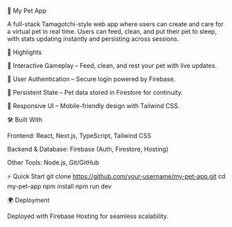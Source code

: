 🐾 My Pet App

A full-stack Tamagotchi-style web app where users can create and care for a virtual pet in real time. Users can feed, clean, and put their pet to sleep, with stats updating instantly and persisting across sessions.

🚀 Highlights

🐶 Interactive Gameplay – Feed, clean, and rest your pet with live updates.

🔑 User Authentication – Secure login powered by Firebase.

💾 Persistent State – Pet data stored in Firestore for continuity.

📱 Responsive UI – Mobile-friendly design with Tailwind CSS.

🛠️ Built With

Frontend: React, Next.js, TypeScript, Tailwind CSS

Backend & Database: Firebase (Auth, Firestore, Hosting)

Other Tools: Node.js, Git/GitHub

⚡ Quick Start
git clone https://github.com/your-username/my-pet-app.git
cd my-pet-app
npm install
npm run dev

🌍 Deployment

Deployed with Firebase Hosting for seamless scalability.